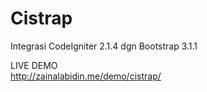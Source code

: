 Cistrap
=======

Integrasi CodeIgniter 2.1.4 dgn Bootstrap 3.1.1 <br />

LIVE DEMO<br>
http://zainalabidin.me/demo/cistrap/
